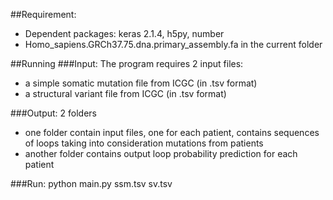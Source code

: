 ##Requirement:
+ Dependent packages: keras 2.1.4, h5py, number
+ Homo_sapiens.GRCh37.75.dna.primary_assembly.fa in the current folder

##Running
###Input: The program requires 2 input files:
  + a simple somatic mutation file from ICGC (in .tsv format)
  + a structural variant file from ICGC (in .tsv format)


###Output: 2 folders
  + one folder contain input files, one for each patient, contains sequences of loops taking into consideration mutations from patients
  + another folder contains output loop probability prediction for each patient

###Run: 
	python main.py ssm.tsv sv.tsv



